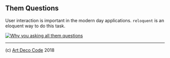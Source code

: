 ## Them Questions

User interaction is important in the modern day applications. `reloquent` is an eloquent way to do this task.

[![Why you asking all them questions](http://img.youtube.com/vi/C1pkVrHKDik/0.jpg)](http://www.youtube.com/watch?v=C1pkVrHKDik)

---

(c) [Art Deco Code][1] 2018

[1]: https://artdeco.bz
